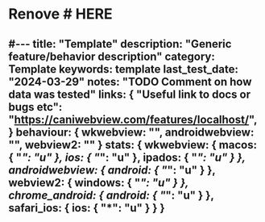 # Renove # HERE
#---
title: "Template"
description: "Generic feature/behavior description"
category: Template
keywords: template
last_test_date: "2024-03-29"
notes: "TODO Comment on how data was tested"
links: {
    "Useful link to docs or bugs etc": "https://caniwebview.com/features/localhost/",
}
behaviour: {
    wkwebview: "",
    androidwebview: "",
    webview2: ""
}
stats: {
    wkwebview: {
        macos: {
            "*": "u"
        },
        ios: {
            "*": "u"
        },
        ipados: {
            "*": "u"
        }
    },
    androidwebview: {
        android: {
            "*": "u"
        }
    },
    webview2: {
        windows: {
            "*": "u"
        }
    },
    chrome_android: {
        android: {
            "*": "u"
        }
    },
    safari_ios: {
        ios: {
            "*": "u"
        }
    }
}
---
